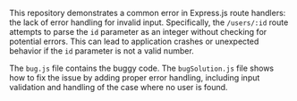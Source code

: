 This repository demonstrates a common error in Express.js route handlers: the lack of error handling for invalid input. Specifically, the `/users/:id` route attempts to parse the `id` parameter as an integer without checking for potential errors. This can lead to application crashes or unexpected behavior if the `id` parameter is not a valid number.

The `bug.js` file contains the buggy code. The `bugSolution.js` file shows how to fix the issue by adding proper error handling, including input validation and handling of the case where no user is found.